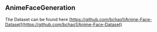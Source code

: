 ## AnimeFaceGeneration
The Dataset can be found here [https://github.com/bchao1/Anime-Face-Dataset](https://github.com/bchao1/Anime-Face-Dataset)
